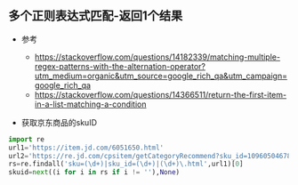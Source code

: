## 多个正则表达式匹配-返回1个结果

- 参考
    - https://stackoverflow.com/questions/14182339/matching-multiple-regex-patterns-with-the-alternation-operator?utm_medium=organic&utm_source=google_rich_qa&utm_campaign=google_rich_qa
    - https://stackoverflow.com/questions/14366511/return-the-first-item-in-a-list-matching-a-condition

- 获取京东商品的skuID

```python
import re
url1='https://item.jd.com/6051650.html'
url2='https://re.jd.com/cpsitem/getCategoryRecommend?sku_id=10960504678&cid3=12856&page_uuid=370810ff-d571-4c00-b43f-b64fed11dcef'
rs=re.findall('sku=(\d+)|sku_id=(\d+)|(\d+)\.html',url1)[0]
skuid=next((i for i in rs if i != ''),None)
```

